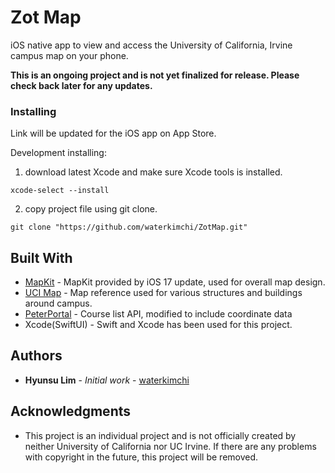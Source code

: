 # Zot Map

iOS native app to view and access the University of California, Irvine campus map on your phone. 

**This is an ongoing project and is not yet finalized for release. Please check back later for any updates.**

### Installing

Link will be updated for the iOS app on App Store.

Development installing:

1. download latest Xcode and make sure Xcode tools is installed.
```
xcode-select --install
```

2. copy project file using git clone.
```
git clone "https://github.com/waterkimchi/ZotMap.git"
```

## Built With

* [MapKit](https://developer.apple.com/documentation/mapkit/) - MapKit provided by iOS 17 update, used for overall map design.
* [UCI Map](https://map.uci.edu/?id=463#!s/) - Map reference used for various structures and buildings around campus.
* [PeterPortal](https://api.peterportal.org) - Course list API, modified to include coordinate data
* Xcode(SwiftUI) - Swift and Xcode has been used for this project.

## Authors

* **Hyunsu Lim** - *Initial work* - [waterkimchi](https://github.com/waterkimchi)

## Acknowledgments

* This project is an individual project and is not officially created by neither University of California nor UC Irvine. If there are any problems with copyright in the future, this project will be removed.
